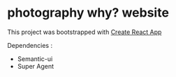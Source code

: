 # photography why? website

This project was bootstrapped with [Create React App](https://github.com/facebook/create-react-app)

Dependencies :

- Semantic-ui
- Super Agent